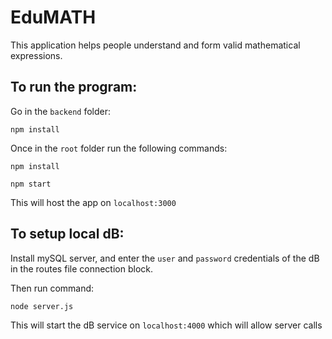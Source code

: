 # EduMATH
This application helps people understand and form valid mathematical expressions.

## To run the program:

Go in the `backend` folder:
```
npm install
```
Once in the `root` folder run the following commands:
```
npm install

npm start
```
This will host the app on `localhost:3000`

## To setup local dB:
Install mySQL server, and enter the `user` and `password` credentials of the dB in the routes file connection block.

Then run command:
```
node server.js
```
This will start the dB service on `localhost:4000` which will allow server calls
